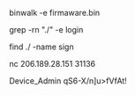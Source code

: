 binwalk -e firmaware.bin

grep -rn "./" -e login

find ./ -name sign

nc 206.189.28.151 31136

Device_Admin
qS6-X/n]u>fVfAt!
